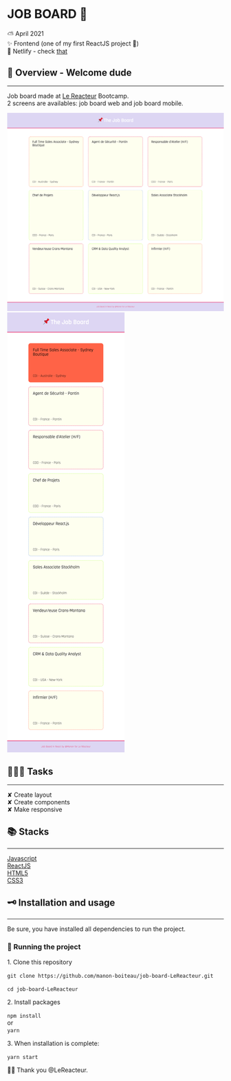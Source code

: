 # JOB BOARD 💼

⛅️ April 2021  
✨ Frontend (one of my first ReactJS project 🤗)  
🔗 Netlify - check [that](https://my-job-board-lereacteur-2021.netlify.app/)

## 🌈 Overview - Welcome dude

---

Job board made at [Le Reacteur](https://www.lereacteur.io/) Bootcamp.  
2 screens are availables: job board web and job board mobile.

![Screen 1](src/assets/img/job-board-desktop.png)  
![Screen 2](src/assets/img/job-board-mobile.png)

## 👩🏻‍💻 Tasks

---

✘ Create layout  
✘ Create components  
✘ Make responsive

## 📚 Stacks

---

[Javascript](https://www.w3schools.com/js/default.asp)  
[ReactJS](https://fr.reactjs.org/docs/getting-started.html)  
[HTML5](https://www.w3schools.com/html/default.asp)  
[CSS3](https://www.w3schools.com/css/default.asp)

## 🗝 Installation and usage

---

Be sure, you have installed all dependencies to run the project.

### 🚙 Running the project

1️. Clone this repository

`git clone https://github.com/manon-boiteau/job-board-LeReacteur.git`

`cd job-board-LeReacteur`

2️. Install packages

`npm install`  
or  
`yarn`

3️. When installation is complete:

`yarn start`

🙏🏻 Thank you @LeReacteur.

